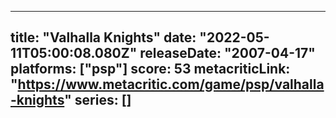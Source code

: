 
---
title: "Valhalla Knights"
date: "2022-05-11T05:00:08.080Z"
releaseDate: "2007-04-17"
platforms: ["psp"]
score: 53
metacriticLink: "https://www.metacritic.com/game/psp/valhalla-knights"
series: []
---
